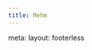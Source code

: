 ```yaml
---
title: Mehm
---
```


<route lang="yaml">
meta:
  layout: footerless
</route>

<script setup lang="ts">
const props = defineProps({
  id: String
})
</script>

<MehmsToolbar show-search show-category show-order />
<MehmPost :id="parseInt(id)" show-footer class="mt-4" />
